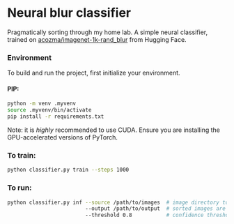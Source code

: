 # Neural blur classifier

Pragmatically sorting through my home lab. A simple neural classifier, trained on [acozma/imagenet-1k-rand_blur](https://huggingface.co/datasets/acozma/imagenet-1k-rand_blur) from Hugging Face.

### Environment

To build and run the project, first initialize your environment.

#### PIP:
```bash
python -m venv .myvenv
source .myvenv/bin/activate
pip install -r requirements.txt
```

Note: it is _highly_ recommended to use CUDA. Ensure you are installing the GPU-accelerated versions of PyTorch.

### To train:
```bash
python classifier.py train --steps 1000
```

### To run:
```bash
python classifier.py inf --source /path/to/images  # image directory to be sorted
                         --output /path/to/output  # sorted images are cp'd to here in `normal`, `blurred` subdirs
                         --threshold 0.8           # confidence threshold for classifying an image as blurry (range: 0 to 1. default: 0.8)
```
